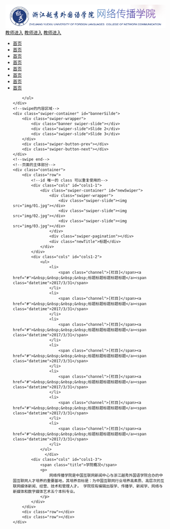 <html>
<head>
<meta charset="utf-8">
<title>网传官网</title>
<link rel="stylesheet" type="text/css" href="style.css" />
<link rel="stylesheet" type="text/css" href="swiper-3.4.0.min.css" />
</head>

<body>
<div class="content">
	<div class="header">
        <img src="logo.png">
        <div class="quickLink">
            <a href="#">教师进入</a>
            <a href="#">教师进入</a>
            <a href="#">教师进入</a>
        </div>
    </div>
    <div class="nav">
        <ul>
            <li><a href="#">首页</a></li>
            <li><a href="#">首页</a></li>
            <li><a href="#">首页</a></li>
            <li><a href="#">首页</a></li>
            <li><a href="#">首页</a></li>
            <li><a href="#">首页</a></li>
            <li><a href="#">首页</a></li>
            <li><a href="#">首页</a></li>

        </ul>
    </div>
    <!--swipe的内容区域-->
    <div class="swiper-container" id="bannerSilde">
        <div class="swiper-wrapper">
            <div class="banner swiper-slide"></div>
            <div class="swiper-slide">Slide 2</div>
            <div class="swiper-slide">Slide 3</div>
        </div>
        <div class="swiper-button-prev"></div>
        <div class="swiper-button-next"></div>
    </div>
    <!--swipe end-->
    <!--页面的主体部分-->
    <div class="container">
        <div class="row">
            <!--id 唯一的 class 可以重复使用的-->
            <div class="cols" id="cols1-1">
                <div class="swiper-container" id="newSwiper">
                    <div class="swiper-wrapper">
                        <div class="swiper-slide"><img src="img/01.jpg"></div>
                        <div class="swiper-slide"><img src="img/02.jpg"></div>
                        <div class="swiper-slide"><img src="img/03.jpg"></div>
                    </div>
                    <div class="swiper-pagination"></div>
                    <div class="newTitle">标题</div>
                </div>
            </div>
            <div class="cols" id="cols1-2">
                <ul>
                    <li>
                        <span class="channel">[栏目]</span><a href="#">&nbsp;&nbsp;&nbsp;&nbsp;标题标题标题标题标题</a><span class="datetime">2017/3/31</span>
                    </li>
                    <li>
                        <span class="channel">[栏目]</span><a href="#">&nbsp;&nbsp;&nbsp;&nbsp;标题标题标题标题标题</a><span class="datetime">2017/3/31</span>
                    </li>
                    <li>
                        <span class="channel">[栏目]</span><a href="#">&nbsp;&nbsp;&nbsp;&nbsp;标题标题标题标题标题</a><span class="datetime">2017/3/31</span>
                    </li>
                    <li>
                        <span class="channel">[栏目]</span><a href="#">&nbsp;&nbsp;&nbsp;&nbsp;标题标题标题标题标题</a><span class="datetime">2017/3/31</span>
                    </li>
                    <li>
                        <span class="channel">[栏目]</span><a href="#">&nbsp;&nbsp;&nbsp;&nbsp;标题标题标题标题标题</a><span class="datetime">2017/3/31</span>
                    </li>
                    <li>
                        <span class="channel">[栏目]</span><a href="#">&nbsp;&nbsp;&nbsp;&nbsp;标题标题标题标题标题</a><span class="datetime">2017/3/31</span>
                    </li>
                    <li>
                        <span class="channel">[栏目]</span><a href="#">&nbsp;&nbsp;&nbsp;&nbsp;标题标题标题标题标题</a><span class="datetime">2017/3/31</span>
                    </li>
                </ul>
                  </div>
            <div class="cols" id="cols1-3">
                <span class="title">学院概况</span>
                <p>
                    网络传播学院是中国互联网新闻中心与浙江越秀外国语学院合办的中国互联网人才培养的重要基地，其培养目标是：为中国互联网行业培养高素质、高层次的互联网媒体新闻、经营、技术和管理人才。 学院现有编辑出版学、传播学、新闻学、网络与新媒体和数字媒体艺术五个本科专业。
                </p>
            </div>
        </div>
        <div class="row"></div>
        <div class="row"></div>
    </div>

</div>
</body>
<!--脚本的标签 js文件 依赖的文件一定要写在最上面-->
<script src="jquery-3.1.1.min.js"></script>
<script src="swiper.jquery.min.js"></script>
<script>
   <!--var 定义一个变量, new 初始化了一个控件-->
    var bannerSilde = new Swiper ('#bannerSilde', {
        loop: true,
        nextButton: '.swiper-button-next',
        prevButton: '.swiper-button-prev',
    })
//    获取浏览器的视口的宽度
    var width = $(document).width();
    var height = width *300 / 2000;
    $('#bannerSilde').css('height',height + 'px');

   var newSwiper = new Swiper ('#newSwiper', {
       autoplay: 4000,//可选选项，自动滑动
       pagination : '.swiper-pagination',
       paginationType : 'progress',
       effect : 'fade'
   })
    //设置长和高
        var swiperChildren =  $('#newSwiper .swiper-wrapper').children();
       swiperChildren.each(function () {
          $(this).children().attr({
                   "width":"300",
                   "height":"220"
           });
       })



</script>
</html>
